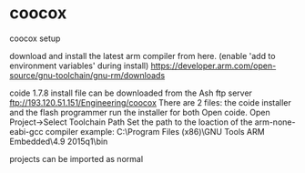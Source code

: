 # coocox
coocox setup

download and install the latest arm compiler from here. (enable 'add to environment variables' during install)
https://developer.arm.com/open-source/gnu-toolchain/gnu-rm/downloads

coide 1.7.8 install file can be downloaded from the Ash ftp server
ftp://193.120.51.151/Engineering/coocox
There are 2 files: the coide installer and the flash programmer
run the installer for both
Open coide.
Open Project->Select Toolchain Path
Set the path to the loaction of the arm-none-eabi-gcc compiler
example:  C:\Program Files (x86)\GNU Tools ARM Embedded\4.9 2015q1\bin

projects can be imported as normal
